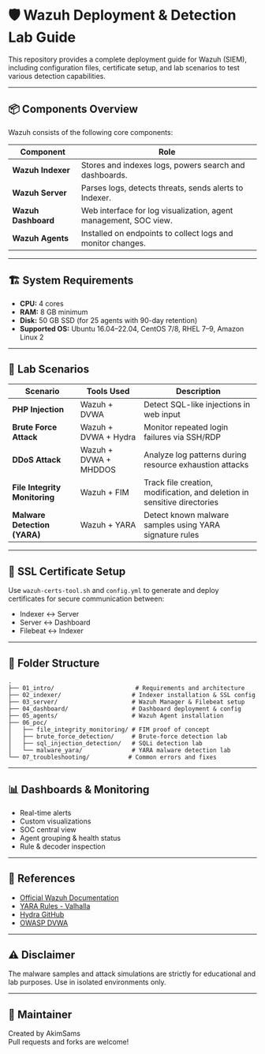 # 🛡️ Wazuh Deployment & Detection Lab Guide

This repository provides a complete deployment guide for Wazuh (SIEM), including configuration files, certificate setup, and lab scenarios to test various detection capabilities.

---

## 📦 Components Overview

Wazuh consists of the following core components:

| Component         | Role                                                                 |
|------------------|----------------------------------------------------------------------|
| **Wazuh Indexer**   | Stores and indexes logs, powers search and dashboards.              |
| **Wazuh Server**    | Parses logs, detects threats, sends alerts to Indexer.             |
| **Wazuh Dashboard** | Web interface for log visualization, agent management, SOC view.   |
| **Wazuh Agents**    | Installed on endpoints to collect logs and monitor changes.         |

---

## 🏗️ System Requirements

- **CPU:** 4 cores
- **RAM:** 8 GB minimum
- **Disk:** 50 GB SSD (for 25 agents with 90-day retention)
- **Supported OS:** Ubuntu 16.04–22.04, CentOS 7/8, RHEL 7–9, Amazon Linux 2

---

## 🧪 Lab Scenarios

| Scenario                        | Tools Used                             | Description                                                                 |
|--------------------------------|----------------------------------------|-----------------------------------------------------------------------------|
| **PHP Injection**              | Wazuh + DVWA                           | Detect SQL-like injections in web input                                     |
| **Brute Force Attack**         | Wazuh + DVWA + Hydra                   | Monitor repeated login failures via SSH/RDP                                 |
| **DDoS Attack**                | Wazuh + DVWA + MHDDOS                  | Analyze log patterns during resource exhaustion attacks                     |
| **File Integrity Monitoring**  | Wazuh + FIM                            | Track file creation, modification, and deletion in sensitive directories    |
| **Malware Detection (YARA)**   | Wazuh + YARA                           | Detect known malware samples using YARA signature rules                     |

---

## 🔐 SSL Certificate Setup

Use `wazuh-certs-tool.sh` and `config.yml` to generate and deploy certificates for secure communication between:
- Indexer ↔ Server
- Server ↔ Dashboard
- Filebeat ↔ Indexer

---

## 📂 Folder Structure

```
.
├── 01_intro/                       # Requirements and architecture
├── 02_indexer/                    # Indexer installation & SSL config
├── 03_server/                     # Wazuh Manager & Filebeat setup
├── 04_dashboard/                  # Dashboard deployment & config
├── 05_agents/                     # Wazuh Agent installation
├── 06_poc/
│   ├── file_integrity_monitoring/ # FIM proof of concept
│   ├── brute_force_detection/     # Brute-force detection lab
│   ├── sql_injection_detection/   # SQLi detection lab
│   └── malware_yara/              # YARA malware detection lab
└── 07_troubleshooting/           # Common errors and fixes
```

---

## 📊 Dashboards & Monitoring

- Real-time alerts
- Custom visualizations
- SOC central view
- Agent grouping & health status
- Rule & decoder inspection

---

## 📎 References

- [Official Wazuh Documentation](https://documentation.wazuh.com/)
- [YARA Rules - Valhalla](https://valhalla.nextron-systems.com/)
- [Hydra GitHub](https://github.com/vanhauser-thc/thc-hydra)
- [OWASP DVWA](http://www.dvwa.co.uk/)

---

## ⚠️ Disclaimer

The malware samples and attack simulations are strictly for educational and lab purposes. Use in isolated environments only.

---

## 🧠 Maintainer

Created by AkimSams  
Pull requests and forks are welcome!
